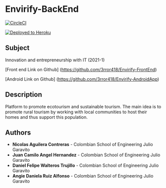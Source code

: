 # Envirify-BackEnd

[![CircleCI](https://circleci.com/gh/3rror418/Envirify-BackEnd.svg?style=svg)](https://app.circleci.com/pipelines/github/3rror418/Envirify-BackEnd)

[![Deployed to Heroku](https://www.herokucdn.com/deploy/button.png)](https://enfiry-back-end.herokuapp.com/)

## Subject

Innovation and entrepreneurship with IT (2021-1)

[Front end Link on Github] (https://github.com/3rror418/Envirify-FrontEnd)

[Android Link on Github] (https://github.com/3rror418/Envirify-AndroidApp)

## Description

Platform to promote ecotourism and sustainable tourism. The main idea is to promote rural tourism by working with local communities to host their homes and thus support this population.

## Authors

* **Nicolas Aguilera Contreras** - Colombian School of Engineering Julio Garavito
* **Juan Camilo Angel Hernandez** - Colombian School of Engineering Julio Garavito
* **Daniel Felipe Walteros Trujillo** - Colombian School of Engineering Julio Garavito
* **Angie Daniela Ruiz Alfonso** - Colombian School of Engineering Julio Garavito
